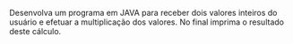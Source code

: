 Desenvolva um programa em JAVA para receber dois valores inteiros do usuário e
efetuar a multiplicação dos valores. No final imprima o resultado deste cálculo.